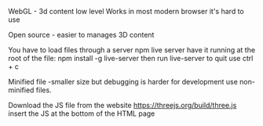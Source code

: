 WebGL - 3d content low level
Works in most modern browser
it's hard to use

Open source - easier to manages 3D content

You have to load files through a server
npm live server
have it running at the root of the file:
npm install -g live-server
then run 
live-server
to quit use ctrl + c

Minified file -smaller size but debugging is harder 
for development use non-minified files.

Download the JS file from the website
https://threejs.org/build/three.js
insert the JS at the bottom of the HTML page
<script src="js/three.js"></script>